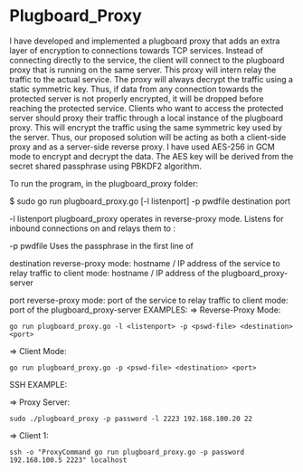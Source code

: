 # Plugboard_Proxy
I have developed and implemented a plugboard proxy that adds an extra layer of encryption to connections towards TCP services. Instead of connecting directly to the service, the client will connect to the plugboard proxy that is running on the same server. This proxy will intern relay the traffic to the actual service. The proxy will always decrypt the traffic using a static symmetric key. Thus, if data from any connection towards the protected server is not properly encrypted, it will be dropped before reaching the protected service. Clients who want to access the protected server should proxy their traffic through a local instance of the plugboard proxy. This will encrypt the traffic using the same symmetric key used by the server. Thus, our proposed solution will be acting as both a client-side proxy and as a server-side reverse proxy. 
I have used AES-256 in GCM mode to encrypt and decrypt the data. The AES key will be derived from the secret shared passphrase using PBKDF2 algorithm.
 
To run the program, in the plugboard_proxy folder:

<prompt>$ sudo go run plugboard_proxy.go [-l listenport] -p pwdfile destination port
	
-l listenport       plugboard_proxy operates in reverse-proxy mode. Listens for inbound connections on <listenport> 
                    and relays them to <destination>:<port>
	
-p pwdfile		    Uses the passphrase in the first line of <pwdfile>

destination         reverse-proxy mode: hostname / IP address of the service to relay traffic to
                    client mode: hostname / IP address of the plugboard_proxy-server
	
port                reverse-proxy mode: port of the service to relay traffic to
                    client mode: port of the plugboard_proxy-server
EXAMPLES:
=> Reverse-Proxy Mode:
	
	go run plugboard_proxy.go -l <listenport> -p <pswd-file> <destination> <port>
  
=> Client Mode:
	
	go run plugboard_proxy.go -p <pswd-file> <destination> <port>
  
SSH EXAMPLE:
  
=> Proxy Server:
	
	sudo ./plugboard_proxy -p password -l 2223 192.168.100.20 22
  
=> Client 1:
  
	ssh -o "ProxyCommand go run plugboard_proxy.go -p password 192.168.100.5 2223" localhost
